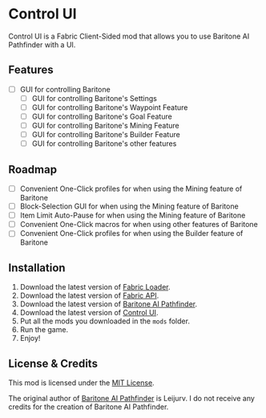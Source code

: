 # Control UI
Control UI is a Fabric Client-Sided mod that allows you to use Baritone AI Pathfinder with a UI.

## Features
- [ ] GUI for controlling Baritone
  - [ ] GUI for controlling Baritone's Settings
  - [ ] GUI for controlling Baritone's Waypoint Feature
  - [ ] GUI for controlling Baritone's Goal Feature
  - [ ] GUI for controlling Baritone's Mining Feature
  - [ ] GUI for controlling Baritone's Builder Feature
  - [ ] GUI for controlling Baritone's other features

## Roadmap
- [ ] Convenient One-Click profiles for when using the Mining feature of Baritone
- [ ] Block-Selection GUI for when using the Mining feature of Baritone
- [ ] Item Limit Auto-Pause for when using the Mining feature of Baritone
- [ ] Convenient One-Click macros for when using other features of Baritone
- [ ] Convenient One-Click profiles for when using the Builder feature of Baritone

## Installation
1. Download the latest version of [Fabric Loader](https://fabricmc.net/use/).
2. Download the latest version of [Fabric API](https://modrinth.com/mod/fabric-api).
3. Download the latest version of [Baritone AI Pathfinder](https://github.com/cabaletta/baritone).
4. Download the latest version of [Control UI](https://modrinth.com/mod/control-ui).
5. Put all the mods you downloaded in the `mods` folder.
6. Run the game.
7. Enjoy!

## License & Credits
This mod is licensed under the [MIT License](https://mit-license.org/).

The original author of [Baritone AI Pathfinder](https://github.com/cabaletta/baritone) is Leijurv. I do not receive any credits for the creation of Baritone AI Pathfinder.

